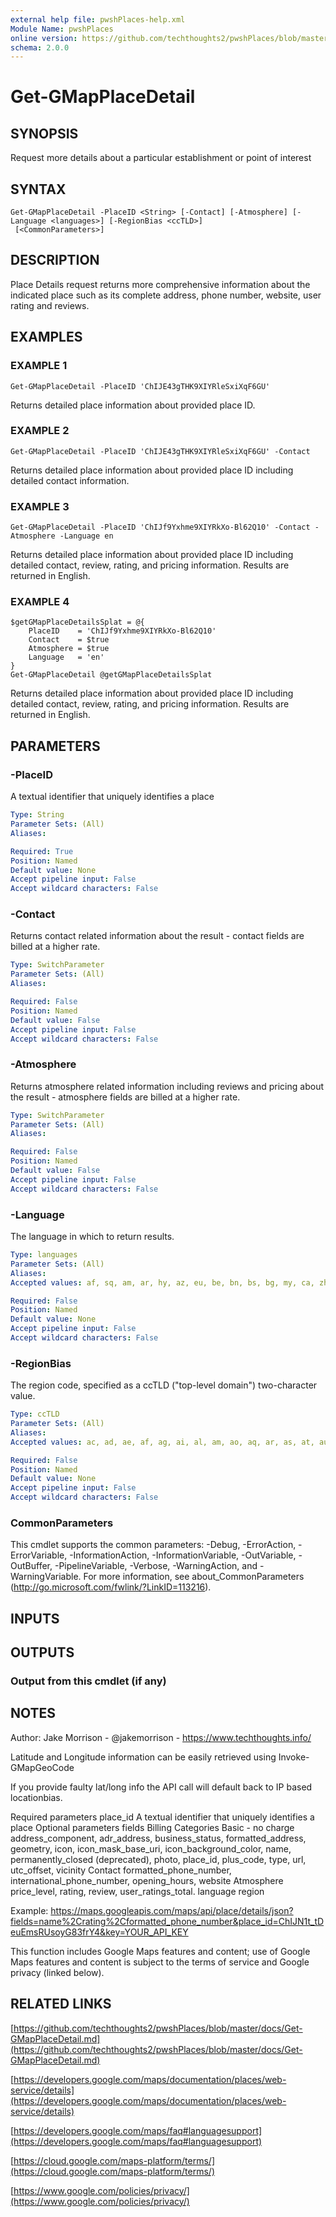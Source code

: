 ```yaml
---
external help file: pwshPlaces-help.xml
Module Name: pwshPlaces
online version: https://github.com/techthoughts2/pwshPlaces/blob/master/docs/Get-GMapPlaceDetail.md
schema: 2.0.0
---
```


# Get-GMapPlaceDetail

## SYNOPSIS
Request more details about a particular establishment or point of interest

## SYNTAX

```
Get-GMapPlaceDetail -PlaceID <String> [-Contact] [-Atmosphere] [-Language <languages>] [-RegionBias <ccTLD>]
 [<CommonParameters>]
```

## DESCRIPTION
Place Details request returns more comprehensive information about the indicated place such as its complete address, phone number, website, user rating and reviews.

## EXAMPLES

### EXAMPLE 1
```
Get-GMapPlaceDetail -PlaceID 'ChIJE43gTHK9XIYRleSxiXqF6GU'
```

Returns detailed place information about provided place ID.

### EXAMPLE 2
```
Get-GMapPlaceDetail -PlaceID 'ChIJE43gTHK9XIYRleSxiXqF6GU' -Contact
```

Returns detailed place information about provided place ID including detailed contact information.

### EXAMPLE 3
```
Get-GMapPlaceDetail -PlaceID 'ChIJf9Yxhme9XIYRkXo-Bl62Q10' -Contact -Atmosphere -Language en
```

Returns detailed place information about provided place ID including detailed contact, review, rating, and pricing information.
Results are returned in English.

### EXAMPLE 4
```
$getGMapPlaceDetailsSplat = @{
    PlaceID    = 'ChIJf9Yxhme9XIYRkXo-Bl62Q10'
    Contact    = $true
    Atmosphere = $true
    Language   = 'en'
}
Get-GMapPlaceDetail @getGMapPlaceDetailsSplat
```

Returns detailed place information about provided place ID including detailed contact, review, rating, and pricing information.
Results are returned in English.

## PARAMETERS

### -PlaceID
A textual identifier that uniquely identifies a place

```yaml
Type: String
Parameter Sets: (All)
Aliases:

Required: True
Position: Named
Default value: None
Accept pipeline input: False
Accept wildcard characters: False
```

### -Contact
Returns contact related information about the result - contact fields are billed at a higher rate.

```yaml
Type: SwitchParameter
Parameter Sets: (All)
Aliases:

Required: False
Position: Named
Default value: False
Accept pipeline input: False
Accept wildcard characters: False
```

### -Atmosphere
Returns atmosphere related information including reviews and pricing about the result - atmosphere fields are billed at a higher rate.

```yaml
Type: SwitchParameter
Parameter Sets: (All)
Aliases:

Required: False
Position: Named
Default value: False
Accept pipeline input: False
Accept wildcard characters: False
```

### -Language
The language in which to return results.

```yaml
Type: languages
Parameter Sets: (All)
Aliases:
Accepted values: af, sq, am, ar, hy, az, eu, be, bn, bs, bg, my, ca, zh, hr, cs, da, nl, en, et, fa, fi, fil, fr, ka, de, el, iw, hi, hu, is, id, it, ja, kn, kk, km, ko, ky, lo, lv, lt, mk, ms, ml, mr, mn, ne, no, pl, pt, pa, ro, ru, sr, sk, es, sw, ta, te, th, uk, ur, uz, vi, zu

Required: False
Position: Named
Default value: None
Accept pipeline input: False
Accept wildcard characters: False
```

### -RegionBias
The region code, specified as a ccTLD ("top-level domain") two-character value.

```yaml
Type: ccTLD
Parameter Sets: (All)
Aliases:
Accepted values: ac, ad, ae, af, ag, ai, al, am, ao, aq, ar, as, at, au, aw, ax, az, ba, bb, bd, be, bf, bg, bh, bi, bj, bm, bn, bo, br, bs, bt, bv, bw, by, bz, ca, cc, cd, cf, cg, ch, ci, ck, cl, cm, cn, co, cr, cu, cv, cw, cx, cy, cz, de, dj, dk, dm, do, dz, ec, ee, eg, er, es, et, eu, fi, fj, fk, fm, fo, fr, ga, gb, gd, ge, gf, gg, gh, gi, gl, gm, gn, gp, gq, gr, gs, gt, gu, gw, gy, hk, hm, hn, hr, ht, hu, id, ie, il, im, in, io, iq, ir, is, it, je, jm, jo, jp, ke, kg, kh, ki, km, kn, kp, kr, kw, ky, kz, la, lb, lc, li, lk, lr, ls, lt, lu, lv, ly, ma, mc, md, me, mg, mh, mk, ml, mm, mn, mo, mp, mq, mr, ms, mt, mu, mv, mw, mx, my, mz, na, nc, ne, nf, ng, ni, nl, no, np, nr, nu, nz, om, pa, pe, pf, pg, ph, pk, pl, pm, pn, pr, ps, pt, pw, py, qa, re, ro, rs, ru, rw, sa, sb, sc, sd, se, sg, sh, si, sj, sk, sl, sm, sn, so, sr, ss, st, su, sv, sx, sy, sz, tc, td, tf, tg, th, tj, tk, tl, tm, tn, to, tr, tt, tv, tw, tz, ua, ug, uk, us, uy, uz, va, vc, ve, vg, vi, vn, vu, wf, ws, ye, yt, za, zm, zw

Required: False
Position: Named
Default value: None
Accept pipeline input: False
Accept wildcard characters: False
```

### CommonParameters
This cmdlet supports the common parameters: -Debug, -ErrorAction, -ErrorVariable, -InformationAction, -InformationVariable, -OutVariable, -OutBuffer, -PipelineVariable, -Verbose, -WarningAction, and -WarningVariable.
For more information, see about_CommonParameters (http://go.microsoft.com/fwlink/?LinkID=113216).

## INPUTS

## OUTPUTS

### Output from this cmdlet (if any)
## NOTES
Author: Jake Morrison - @jakemorrison - https://www.techthoughts.info/

Latitude and Longitude information can be easily retrieved using Invoke-GMapGeoCode

If you provide faulty lat/long info the API call will default back to IP based locationbias.

Required parameters
    place_id
        A textual identifier that uniquely identifies a place
Optional parameters
    fields
        Billing Categories
            Basic - no charge
                address_component, adr_address, business_status, formatted_address, geometry, icon, icon_mask_base_uri, icon_background_color, name, permanently_closed (deprecated), photo, place_id, plus_code, type, url, utc_offset, vicinity
            Contact
                formatted_phone_number, international_phone_number, opening_hours, website
            Atmosphere
                price_level, rating, review, user_ratings_total.
    language
    region

Example:
    https://maps.googleapis.com/maps/api/place/details/json?fields=name%2Crating%2Cformatted_phone_number&place_id=ChIJN1t_tDeuEmsRUsoyG83frY4&key=YOUR_API_KEY

This function includes Google Maps features and content; use of Google Maps features and content is subject to the terms of service and Google privacy (linked below).

## RELATED LINKS

[https://github.com/techthoughts2/pwshPlaces/blob/master/docs/Get-GMapPlaceDetail.md](https://github.com/techthoughts2/pwshPlaces/blob/master/docs/Get-GMapPlaceDetail.md)

[https://developers.google.com/maps/documentation/places/web-service/details](https://developers.google.com/maps/documentation/places/web-service/details)

[https://developers.google.com/maps/faq#languagesupport](https://developers.google.com/maps/faq#languagesupport)

[https://cloud.google.com/maps-platform/terms/](https://cloud.google.com/maps-platform/terms/)

[https://www.google.com/policies/privacy/](https://www.google.com/policies/privacy/)

